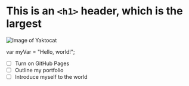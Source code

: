 # This is an `<h1>` header, which is the largest
![Image of Yaktocat](https://octodex.github.com/images/yaktocat.png)

var myVar = "Hello, world!";
- [ ] Turn on GitHub Pages
- [ ] Outline my portfolio
- [ ] Introduce myself to the world
